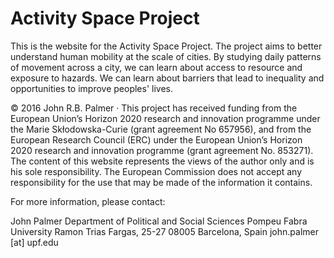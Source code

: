 # Activity Space Project

This is the website for the Activity Space Project. The project aims to better understand human mobility at the scale of cities. By studying daily patterns of movement across a city, we can learn about access to resource and exposure to hazards. We can learn about barriers that lead to inequality and opportunities to improve peoples' lives. 

© 2016 John R.B. Palmer · This project has received funding from the European Union’s Horizon 2020 research and innovation programme under the Marie Skłodowska-Curie (grant agreement No 657956), and from the European Research Council (ERC) under the European Union’s Horizon 2020 research and innovation programme (grant agreement No. 853271). The content of this website represents the views of the author only and is his sole responsibility. The European Commission does not accept any responsibility for the use that may be made of the information it contains. 

For more information, please contact:

John Palmer
Department of Political and Social Sciences
Pompeu Fabra University
Ramon Trias Fargas, 25-27
08005 Barcelona, Spain
john.palmer [at] upf.edu
